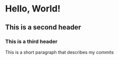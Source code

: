 # Hello, World!
## This is a second header
### This is a third header
This is a short paragraph that describes my commits
